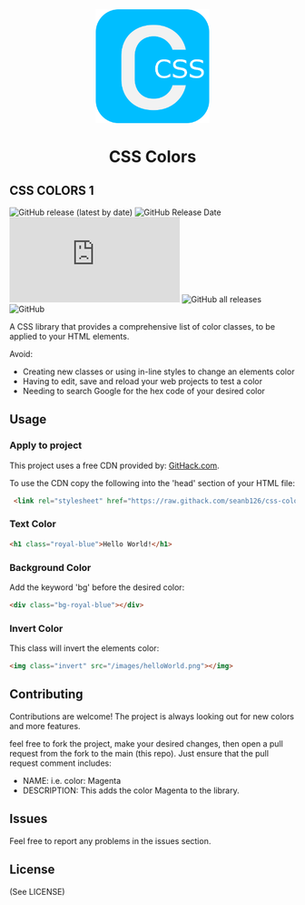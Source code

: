 <div align="center"><img src="./images/css-colors.png" width="200" height="200" />
<h1>CSS Colors</h1></div>

## CSS COLORS 1

![GitHub release (latest by date)](https://img.shields.io/github/v/release/seanb126/css-colors)
![GitHub Release Date](https://img.shields.io/github/release-date/seanb126/css-colors)
![GitHub file size in bytes](https://img.shields.io/github/size/seanb126/css-colors/colors.css)
![GitHub all releases](https://img.shields.io/github/downloads/seanb126/css-colors/total)
![GitHub](https://img.shields.io/github/license/seanb126/css-colors?style=plastic)


A CSS library that provides a comprehensive list of color classes, to be applied to your HTML elements.

Avoid:
- Creating new classes or using in-line styles to change an elements color
- Having to edit, save and reload your web projects to test a color
- Needing to search Google for the hex code of your desired color

## Usage
### Apply to project
This project uses a free CDN provided by: [GitHack.com](https://raw.githack.com/).

To use the CDN copy the following into the 'head' section of your HTML file:
```html
 <link rel="stylesheet" href="https://raw.githack.com/seanb126/css-colors/main/colors.css">
```
### Text Color

```html
<h1 class="royal-blue">Hello World!</h1>
```

### Background Color
Add the keyword 'bg' before the desired color:
```html
<div class="bg-royal-blue"></div>
```
### Invert Color
This class will invert the elements color:
```html
<img class="invert" src="/images/helloWorld.png"></img>
```

## Contributing
Contributions are welcome! The project is always looking out for new colors and more features.

feel free to fork the project, make your desired changes, then open a pull request from the fork to the main (this repo). Just ensure that the pull request comment includes:
- NAME: i.e. color: Magenta
- DESCRIPTION: This adds the color Magenta to the library.

## Issues
Feel free to report any problems in the issues section.

## License
(See LICENSE)
